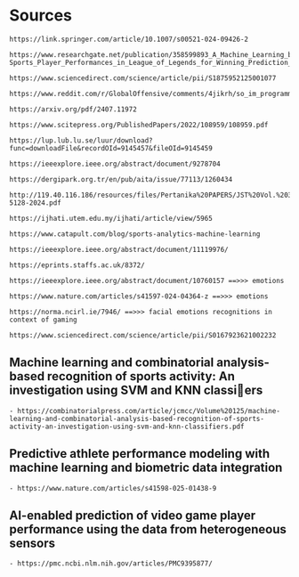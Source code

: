 # Sources
    https://link.springer.com/article/10.1007/s00521-024-09426-2
    
    https://www.researchgate.net/publication/358599893_A_Machine_Learning_based_Analysis_of_e-Sports_Player_Performances_in_League_of_Legends_for_Winning_Prediction_based_on_Player_Roles_and_Performances
    
    https://www.sciencedirect.com/science/article/pii/S1875952125001077
    
    https://www.reddit.com/r/GlobalOffensive/comments/4jikrh/so_im_programming_a_statistical_analysis_and/
    
    https://arxiv.org/pdf/2407.11972
    
    https://www.scitepress.org/PublishedPapers/2022/108959/108959.pdf
    
    https://lup.lub.lu.se/luur/download?func=downloadFile&recordOId=9145457&fileOId=9145459

    https://ieeexplore.ieee.org/abstract/document/9278704
    
    https://dergipark.org.tr/en/pub/aita/issue/77113/1260434
    
    http://119.40.116.186/resources/files/Pertanika%20PAPERS/JST%20Vol.%2033%20(2)%20Mar.%202025/11%20JST-5128-2024.pdf
    
    https://ijhati.utem.edu.my/ijhati/article/view/5965
    
    https://www.catapult.com/blog/sports-analytics-machine-learning
    
    https://ieeexplore.ieee.org/abstract/document/11119976/
    
    https://eprints.staffs.ac.uk/8372/
    
    https://ieeexplore.ieee.org/abstract/document/10760157 ==>>> emotions 
    
    https://www.nature.com/articles/s41597-024-04364-z ==>>> emotions
    
    https://norma.ncirl.ie/7946/ ==>>> facial emotions recognitions in context of gaming
    
    https://www.sciencedirect.com/science/article/pii/S0167923621002232

## Machine learning and combinatorial analysis-based recognition of sports activity: An investigation using SVM and KNN classiers
    - https://combinatorialpress.com/article/jcmcc/Volume%20125/machine-learning-and-combinatorial-analysis-based-recognition-of-sports-activity-an-investigation-using-svm-and-knn-classifiers.pdf

## Predictive athlete performance modeling with machine learning and biometric data integration
    - https://www.nature.com/articles/s41598-025-01438-9
## AI-enabled prediction of video game player performance using the data from heterogeneous sensors
    - https://pmc.ncbi.nlm.nih.gov/articles/PMC9395877/
